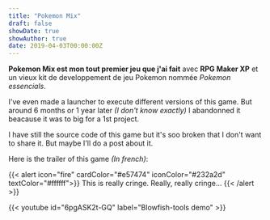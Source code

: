 ```yaml
---
title: "Pokemon Mix"
draft: false
showDate: true
showAuthor: true
date: 2019-04-03T00:00:00Z
---
```


**Pokemon Mix est mon tout premier jeu que j'ai fait** avec **RPG Maker XP** et un vieux kit de developpement de jeu Pokemon nommée *Pokemon essencials*.

I've even made a launcher to execute different versions of this game. But around 6 months or 1 year later *(I don't know exactly)* I abandonned it beacause it was to big for a 1st project.

I have still the source code of this game but it's soo broken that I don't want to share it. But maybe I'll do a post about it.

Here is the trailer of this game *(In french)*:

{{< alert icon="fire" cardColor="#e57474" iconColor="#232a2d" textColor="#ffffff">}}
This is really cringe. Really, really cringe...
{{< /alert >}}

{{< youtube id="6pgASK2t-GQ" label="Blowfish-tools demo" >}}
